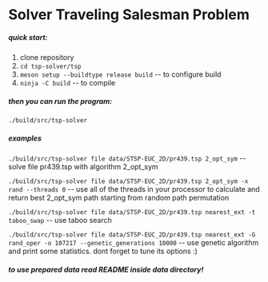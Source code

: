 # Solver Traveling Salesman Problem

##### quick start:

1. clone repository
2. ```cd tsp-solver/tsp```
3. ```meson setup --buildtype release build``` -- to configure build
4. ```ninja -C build``` -- to compile

##### then you can run the program:
```./build/src/tsp-solver```

##### examples

```./build/src/tsp-solver file data/STSP-EUC_2D/pr439.tsp 2_opt_sym``` -- solve file pr439.tsp with algorithm 2_opt_sym

```./build/src/tsp-solver file data/STSP-EUC_2D/pr439.tsp 2_opt_sym -x rand --threads 0``` -- use all of the threads in your processor to calculate and return best 2_opt_sym path starting from random path permutation

```./build/src/tsp-solver file data/STSP-EUC_2D/pr439.tsp nearest_ext -t taboo_swap``` -- use taboo search

```./build/src/tsp-solver file data/STSP-EUC_2D/pr439.tsp nearest_ext -G rand_oper -o 107217 --genetic_generations 10000``` -- use genetic algorithm and print some statistics. dont forget to tune its options :)

##### to use prepared data read README inside data directory!
